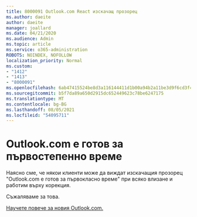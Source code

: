 ```yaml
---
title: 8000091 Outlook.com React изскачащ прозорец
ms.author: daeite
author: daeite
manager: joallard
ms.date: 04/21/2020
ms.audience: Admin
ms.topic: article
ms.service: o365-administration
ROBOTS: NOINDEX, NOFOLLOW
localization_priority: Normal
ms.custom:
- "1412"
- "1413"
- "8000091"
ms.openlocfilehash: 6ab47415524be8d3a116144411d1b00a94b2a11be3d9f6cd3f4a755b235bf2c4
ms.sourcegitcommit: b5f7da89a650d2915dc652449623c78be6247175
ms.translationtype: MT
ms.contentlocale: bg-BG
ms.lasthandoff: 08/05/2021
ms.locfileid: "54095711"
---
```

# <a name="outlookcom-is-ready-for-prime-time"></a>Outlook.com е готов за първостепенно време

Наясно сме, че някои клиенти може да виждат изскачащия прозорец "Outlook.com е готов за първокласно време" при всяко влизане и работим върху корекция.

Съжаляваме за това.

[Научете повече за новия Outlook.com.](https://support.office.com/article/40676ad0-c831-45ac-a023-5be633be798d?wt.mc_id=Office_Outlook_com_Alchemy)
